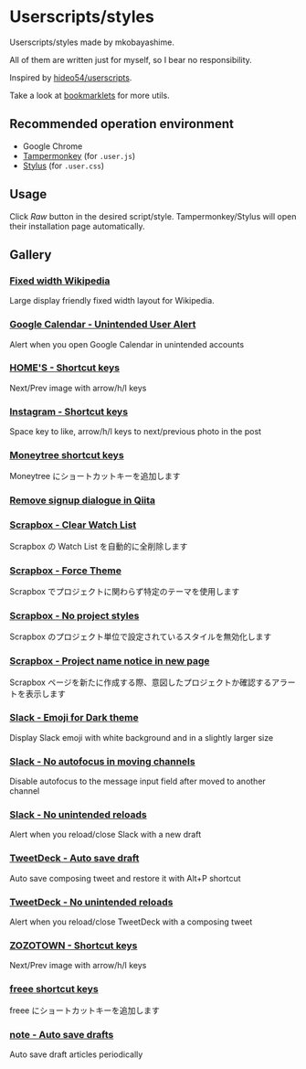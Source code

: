 # Userscripts/styles

Userscripts/styles made by mkobayashime.

All of them are written just for myself, so I bear no responsibility.

Inspired by [hideo54/userscripts](https://github.com/hideo54/userscripts).

Take a look at [bookmarklets](https://github.com/mkobayashime/bookmarklets/) for more utils.

## Recommended operation environment

- Google Chrome
- [Tampermonkey](https://chrome.google.com/webstore/detail/tampermonkey/dhdgffkkebhmkfjojejmpbldmpobfkfo) (for `.user.js`)
- [Stylus](https://chrome.google.com/webstore/detail/stylus/clngdbkpkpeebahjckkjfobafhncgmne) (for `.user.css`)

## Usage

Click _Raw_ button in the desired script/style. Tampermonkey/Stylus will open their installation page automatically.

## Gallery

<!-- docgen -->

### [Fixed width Wikipedia](https://github.com/mkobayashime/userscripts/raw/main/src/wikipedia-fixed-width.user.css)

Large display friendly fixed width layout for Wikipedia.

### [Google Calendar - Unintended User Alert](https://github.com/mkobayashime/userscripts/raw/main/src/google-calendar-unintended-user-alert.user.js)

Alert when you open Google Calendar in unintended accounts

### [HOME'S - Shortcut keys](https://github.com/mkobayashime/userscripts/raw/main/src/lifull-homes-shortcuts.user.js)

Next/Prev image with arrow/h/l keys

### [Instagram - Shortcut keys](https://github.com/mkobayashime/userscripts/raw/main/src/instagram-shortcuts.user.js)

Space key to like, arrow/h/l keys to next/previous photo in the post

### [Moneytree shortcut keys](https://github.com/mkobayashime/userscripts/raw/main/src/moneytree-shortcuts.user.js)

Moneytree にショートカットキーを追加します

### [Remove signup dialogue in Qiita](https://github.com/mkobayashime/userscripts/raw/main/src/qiita-no-dialogue.user.css)

### [Scrapbox - Clear Watch List](https://github.com/mkobayashime/userscripts/raw/main/src/scrapbox-clear-watch-list.user.js)

Scrapbox の Watch List を自動的に全削除します

### [Scrapbox - Force Theme](https://github.com/mkobayashime/userscripts/raw/main/src/scrapbox-force-theme.user.js)

Scrapbox でプロジェクトに関わらず特定のテーマを使用します

### [Scrapbox - No project styles](https://github.com/mkobayashime/userscripts/raw/main/src/scrapbox-no-project-styles.user.js)

Scrapbox のプロジェクト単位で設定されているスタイルを無効化します

### [Scrapbox - Project name notice in new page](https://github.com/mkobayashime/userscripts/raw/main/src/scrapbox-project-notice-in-new-page.user.js)

Scrapbox ページを新たに作成する際、意図したプロジェクトか確認するアラートを表示します

### [Slack - Emoji for Dark theme](https://github.com/mkobayashime/userscripts/raw/main/src/slack-emoji-dark-theme.user.css)

Display Slack emoji with white background and in a slightly larger size

### [Slack - No autofocus in moving channels](https://github.com/mkobayashime/userscripts/raw/main/src/slack-no-autofocus.user.js)

Disable autofocus to the message input field after moved to another channel

### [Slack - No unintended reloads](https://github.com/mkobayashime/userscripts/raw/main/src/slack-no-unintended-reload.user.js)

Alert when you reload/close Slack with a new draft

### [TweetDeck - Auto save draft](https://github.com/mkobayashime/userscripts/raw/main/src/tweetdeck-auto-save-draft.user.js)

Auto save composing tweet and restore it with Alt+P shortcut

### [TweetDeck - No unintended reloads](https://github.com/mkobayashime/userscripts/raw/main/src/tweetdeck-no-unintended-reload.user.js)

Alert when you reload/close TweetDeck with a composing tweet

### [ZOZOTOWN - Shortcut keys](https://github.com/mkobayashime/userscripts/raw/main/src/zozotown-shortcuts.user.js)

Next/Prev image with arrow/h/l keys

### [freee shortcut keys](https://github.com/mkobayashime/userscripts/raw/main/src/freee-shortcuts.user.js)

freee にショートカットキーを追加します

### [note - Auto save drafts](https://github.com/mkobayashime/userscripts/raw/main/src/note-auto-save-drafts.user.js)

Auto save draft articles periodically
